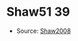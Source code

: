 <a name="material" />

# Shaw51 39
<script type="application/ld+json">
  {
    "@context": "https://schema.org/",
    "@type": "ChemicalSubstance",
    "http://purl.org/dc/terms/conformsTo":
      {
        "@type": "CreativeWork",
        "@id": "https://bioschemas.org/profiles/ChemicalSubstance/0.4-RELEASE/"
      },
    "@id": "https://egonw.github.io/nanowiki/nanowiki69.html#material",
    "name": "Shaw51 39",
    "sameAs": "http://127.0.0.1/mediawiki/index.php/Special:URIResolver/Shaw51_39"
  }
</script>


* Source: [Shaw2008](http://127.0.0.1/mediawiki/index.php/Special:URIResolver/Shaw2008)

